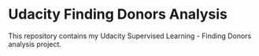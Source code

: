 # Udacity Finding Donors Analysis

This repository contains my Udacity Supervised Learning - Finding Donors analysis project.
